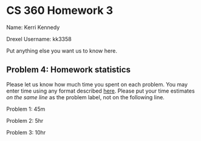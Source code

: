 # CS 360 Homework 3

Name: Kerri Kennedy

Drexel Username: kk3358

Put anything else you want us to know here.

## Problem 4: Homework statistics

Please let us know how much time you spent on each problem. You may enter time using any format described [here](https://github.com/wroberts/pytimeparse). Please put your time estimates *on the same line* as the problem label, not on the following line.

Problem 1:  45m

Problem 2:  5hr

Problem 3:  10hr
